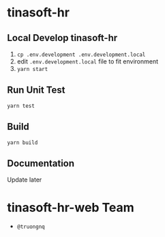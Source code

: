 # tinasoft-hr

## Local Develop tinasoft-hr
1. `cp .env.development .env.development.local`
2. edit `.env.development.local` file to fit environment
3. `yarn start`

## Run Unit Test
`yarn test`

## Build
`yarn build`

## Documentation
Update later

# tinasoft-hr-web Team
- `@truongnq`



